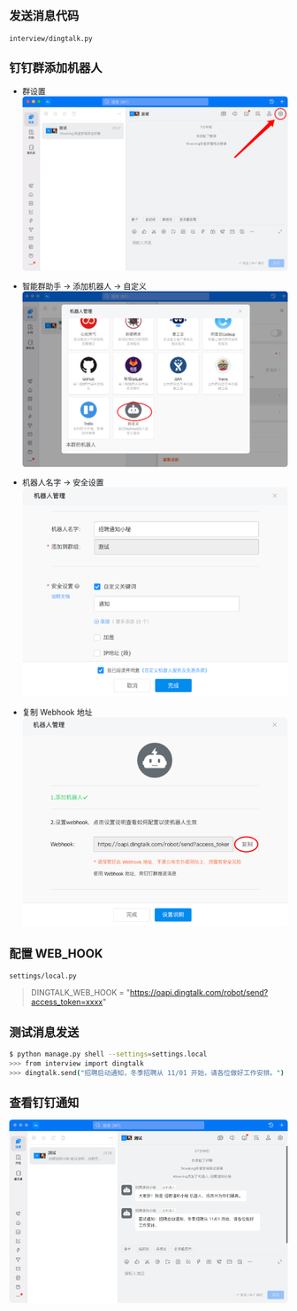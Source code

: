 ## 发送消息代码
`interview/dingtalk.py`

## 钉钉群添加机器人
- 群设置  
![](.dingtalk_images/8d4a706f.png)  

- 智能群助手 -> 添加机器人 -> 自定义  
![](.dingtalk_images/fe047450.png)  

- 机器人名字 -> 安全设置  
![](.dingtalk_images/fa8af62c.png)  

- 复制 Webhook 地址  
![](.dingtalk_images/9415e395.png)  

## 配置 WEB_HOOK
`settings/local.py`
> DINGTALK_WEB_HOOK = "https://oapi.dingtalk.com/robot/send?access_token=xxxx"

## 测试消息发送
```bash
$ python manage.py shell --settings=settings.local
>>> from interview import dingtalk
>>> dingtalk.send("招聘启动通知，冬季招聘从 11/01 开始，请各位做好工作安排。")
```

## 查看钉钉通知 
![](.dingtalk_images/fafa6ffd.png)
